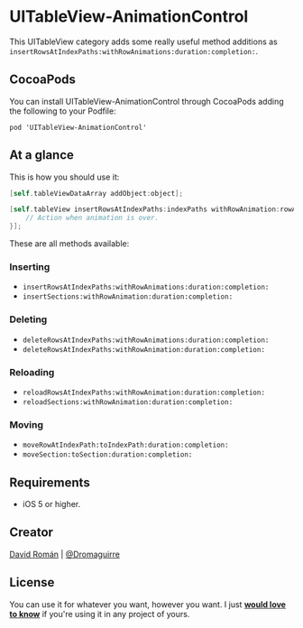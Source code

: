 UITableView-AnimationControl
============================

This UITableView category adds some really useful method additions as `insertRowsAtIndexPaths:withRowAnimations:duration:completion:`.

## CocoaPods

You can install UITableView-AnimationControl through CocoaPods adding the following to your Podfile:

	pod 'UITableView-AnimationControl'

## At a glance

This is how you should use it:

```objective-c
[self.tableViewDataArray addObject:object];

[self.tableView insertRowsAtIndexPaths:indexPaths withRowAnimation:rowAnimation duration:0.5 completion:^{
	// Action when animation is over.
}];
```

These are all methods available:

### Inserting

- `insertRowsAtIndexPaths:withRowAnimations:duration:completion:`
- `insertSections:withRowAnimation:duration:completion:`

### Deleting

- `deleteRowsAtIndexPaths:withRowAnimations:duration:completion:`
- `deleteRowsAtIndexPaths:withRowAnimation:duration:completion:`

### Reloading

- `reloadRowsAtIndexPaths:withRowAnimation:duration:completion:`
- `reloadSections:withRowAnimation:duration:completion:`

### Moving

- `moveRowAtIndexPath:toIndexPath:duration:completion:`
- `moveSection:toSection:duration:completion:`

## Requirements

- iOS 5 or higher.

## Creator

[David Román](http://github.com/Dromaguirre) | [@Dromaguirre](http://twitter.com/Dromaguirre)

## License

You can use it for whatever you want, however you want. I just [**would love to know**](mailto:dromaguirre@gmail.com) if you're using it in any project of yours.
